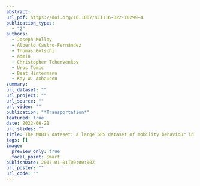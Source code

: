 ```yaml
---
abstract: 
url_pdf: https://doi.org/10.1007/s11116-022-10299-4
publication_types:
  - "2"
authors:
  - Joseph Molloy
  - Alberto Castro-Fernández
  - Thomas Götschi
  - admin
  - Christopher Tchervenkov
  - Uros Tomic
  - Beat Hintermann
  - Kay W. Axhausen
summary: 
url_dataset: ""
url_project: ""
url_source: ""
url_video: ""
publication: "*Transportation*"
featured: true
date: 2022-06-21
url_slides: ""
title: The MOBIS dataset: a large GPS dataset of mobility behaviour in Switzerland
tags: []
image:
  preview_only: true
  focal_point: Smart
publishDate: 2017-01-01T00:00:00Z
url_poster: ""
url_code: ""
---
```


